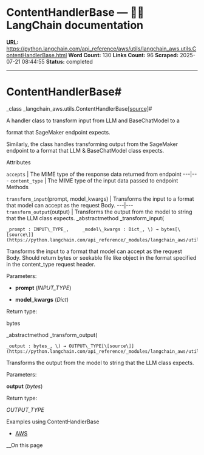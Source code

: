 # ContentHandlerBase — 🦜🔗 LangChain  documentation

**URL:** https://python.langchain.com/api_reference/aws/utils/langchain_aws.utils.ContentHandlerBase.html
**Word Count:** 130
**Links Count:** 96
**Scraped:** 2025-07-21 08:44:55
**Status:** completed

---

# ContentHandlerBase\#

_class _langchain\_aws.utils.ContentHandlerBase[\[source\]](https://python.langchain.com/api_reference/_modules/langchain_aws/utils.html#ContentHandlerBase)\#     

A handler class to transform input from LLM and BaseChatModel to a

format that SageMaker endpoint expects.

Similarly, the class handles transforming output from the SageMaker endpoint to a format that LLM & BaseChatModel class expects.

Attributes

`accepts` | The MIME type of the response data returned from endpoint   ---|---   `content_type` | The MIME type of the input data passed to endpoint      Methods

`transform_input`\(prompt, model\_kwargs\) | Transforms the input to a format that model can accept as the request Body.   ---|---   `transform_output`\(output\) | Transforms the output from the model to string that the LLM class expects.      _abstractmethod _transform\_input\(

    _prompt : INPUT\_TYPE_,     _model\_kwargs : Dict_, \) → bytes[\[source\]](https://python.langchain.com/api_reference/_modules/langchain_aws/utils.html#ContentHandlerBase.transform_input)\#     

Transforms the input to a format that model can accept as the request Body. Should return bytes or seekable file like object in the format specified in the content\_type request header.

Parameters:     

  * **prompt** \(_INPUT\_TYPE_\)

  * **model\_kwargs** \(_Dict_\)

Return type:     

bytes

_abstractmethod _transform\_output\(

    _output : bytes_, \) → OUTPUT\_TYPE[\[source\]](https://python.langchain.com/api_reference/_modules/langchain_aws/utils.html#ContentHandlerBase.transform_output)\#     

Transforms the output from the model to string that the LLM class expects.

Parameters:     

**output** \(_bytes_\)

Return type:     

_OUTPUT\_TYPE_

Examples using ContentHandlerBase

  * [AWS](https://python.langchain.com/docs/integrations/providers/aws/)

__On this page